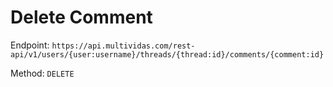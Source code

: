 # Delete Comment

Endpoint: `https://api.multividas.com/rest-api/v1/users/{user:username}/threads/{thread:id}/comments/{comment:id}`

Method: `DELETE`
